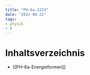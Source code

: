 ```yaml
---
title: "PH-6a-2223"
date: "2022-08-22"
tags: 
- physik
- 6
---
```

# Inhaltsverzeichnis
- [[PH-6a-Energieformen]]